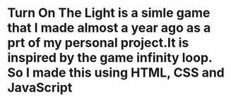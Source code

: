 # Turn On The Light is a simle game that I made almost a year ago as a prt of my personal project.It is inspired by the game infinity loop. So I made this using HTML, CSS and JavaScript


